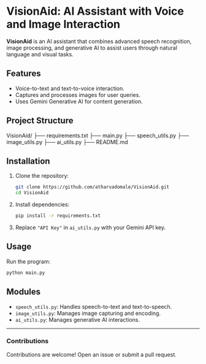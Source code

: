# VisionAid: AI Assistant with Voice and Image Interaction

**VisionAid** is an AI assistant that combines advanced speech recognition, image processing, and generative AI to assist users through natural language and visual tasks.

## Features
- Voice-to-text and text-to-voice interaction.
- Captures and processes images for user queries.
- Uses Gemini Generative AI for content generation.


## Project Structure
VisionAid/
├── requirements.txt
├── main.py
├── speech_utils.py
├── image_utils.py
├── ai_utils.py
├── README.md


## Installation
1. Clone the repository:
   ```bash
   git clone https://github.com/atharvadomale/VisionAid.git
   cd VisionAid
   ```

2. Install dependencies:
   ```bash
   pip install -r requirements.txt
   ```

3. Replace `"API Key"` in `ai_utils.py` with your Gemini API key.

## Usage
Run the program:
```bash
python main.py
```

## Modules
- `speech_utils.py`: Handles speech-to-text and text-to-speech.
- `image_utils.py`: Manages image capturing and encoding.
- `ai_utils.py`: Manages generative AI interactions.

---

### Contributions
Contributions are welcome! Open an issue or submit a pull request.
